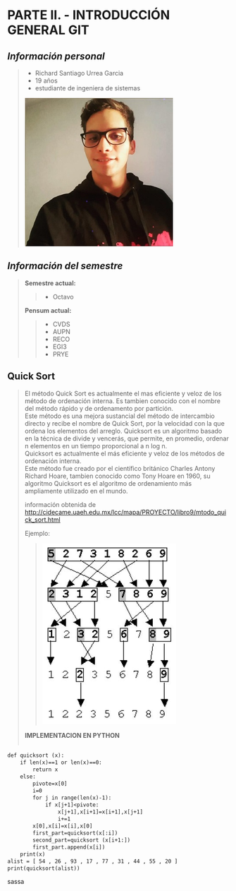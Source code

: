# PARTE II. - INTRODUCCIÓN GENERAL GIT
## _Información personal_
> * Richard Santiago Urrea Garcia
> * 19 años
> * estudiante de ingeniera de sistemas
>
> ![](foto.jpeg)

## _Información del semestre_
> **Semestre actual:**
>> * Octavo 
>
> **Pensum actual:**
>> * CVDS
>> * AUPN
>> * RECO
>> * EGI3
>> * PRYE

## Quick Sort
> El método Quick Sort es actualmente el mas eficiente y veloz de los método de ordenación interna. Es tambien conocido con el nombre del método rápido y de ordenamento por partición.\
Este método es una mejora sustancial del método de intercambio directo y recibe el nombre de Quick Sort, por la velocidad con la que ordena los elementos del arreglo.
Quicksort es un algoritmo basado en la técnica de divide y vencerás, que permite, en promedio, ordenar n elementos en un tiempo proporcional a n log n.\
Quicksort es actualmente el más eficiente y veloz de los métodos de ordenación interna.\
Este método fue creado por el científico británico Charles Antony Richard Hoare, tambien conocido como Tony Hoare en 1960, su algoritmo Quicksort es el algoritmo de ordenamiento más ampliamente utilizado en el mundo.
>
> información obtenida de <http://cidecame.uaeh.edu.mx/lcc/mapa/PROYECTO/libro9/mtodo_quick_sort.html>
>
> Ejemplo:
>> ![](quicksort.PNG)
>
> **IMPLEMENTACION EN PYTHON**
> ~~~
    def quicksort (x):
        if len(x)==1 or len(x)==0:
            return x
        else:
            pivote=x[0]
            i=0
            for j in range(len(x)-1):
                if x[j+1]<pivote:
                    x[j+1],x[i+1]=x[i+1],x[j+1]
                    i+=1
            x[0],x[i]=x[i],x[0]
            first_part=quicksort(x[:i])
            second_part=quicksort (x[i+1:])
            first_part.append(x[i])
        print(x)
    alist = [ 54 , 26 , 93 , 17 , 77 , 31 , 44 , 55 , 20 ]
    print(quicksort(alist))

sassa
